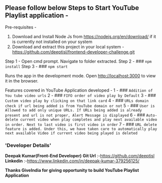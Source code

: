 ## Please follow below Steps to Start YouTube Playlist application - 

Pre-requisites - 
1. Download and Install Node Js from https://nodejs.org/en/download/ if it is currently not installed on your system
2. Download and extract this project in your local system - https://github.com/deeptisl/frontend-developer-challenge.git 

Step 1 - Open cmd prompt. Navigate to folder extracted.
Step 2 - ### `npm install`
Step 3 - ### `npm start`

Runs the app in the development mode.
Open [http://localhost:3000](http://localhost:3000) to view it in the browser.

Features covered in YouTube Application developed - 
1 - ### `Addition of You tube video urls`
2 - ### `FIFO order of video play by Default`
3 - ### `Custom video play by clicking on that link card`
4 - ### `URLs domain check if url being added is from YouTube domain or not`
5 - ### `User is Allowed to add only unique URLs. If URLs being added is already present and url is not proper, Alert Message is displayed`
6 - ### `Auto-delete current video when play completes and play next available video in order. Next to last video is first video in order`
7 - ### `URL delete feature is added. Under this, we have taken care to automatically play next available Video if current video being played is deleted`


### 'Developer Details'
**Deepak Kumar(Front-End Developer)**
**Git Url** :-https://github.com/deeptisl
**Linkedin** :-https://www.linkedin.com/in/deepak-kumar-379256125/


**Thanks GiveIndia for giving opportunity to build YouTube Playlist Application**
